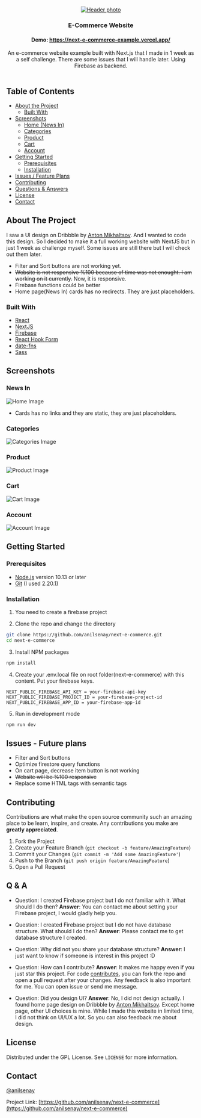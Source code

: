 <br />
<p align="center">
  <a href="https://github.com/anilsenay/next-e-commerce">
    <img src="https://i.ibb.co/ZzG3GtN/index.png" alt="Header photo" >
  </a>

  <h3 align="center">E-Commerce Website</h3>
  
  <h4 align="center">Demo: <a href="https://next-e-commerce-example.vercel.app/">https://next-e-commerce-example.vercel.app/</a></h4>

  <p align="center">
    An e-commerce website example built with Next.js that I made in 1 week as a self challenge. There are some issues that I will handle later. Using Firebase as backend.
    <br />
    <br />
   
  </p>
</p>

<!-- TABLE OF CONTENTS -->

## Table of Contents

- [About the Project](#about-the-project)
  - [Built With](#built-with)
- [Screenshots](#screenshots)
  - [Home (News In)](#news-in)
  - [Categories](#categories)
  - [Product](#product)
  - [Cart](#cart)
  - [Account](#account)
- [Getting Started](#getting-started)
  - [Prerequisites](#prerequisites)
  - [Installation](#installation)
- [Issues / Feature Plans](#issues---future-plans)
- [Contributing](#contributing)
- [Questions & Answers](#q--a)
- [License](#license)
- [Contact](#contact)

<!-- ABOUT THE PROJECT -->

## About The Project

I saw a UI design on Dribbble by [Anton Mikhaltsov](https://dribbble.com/shots/9404340-Shop-Clothing-Web-Page). And I wanted to code this design. So I decided to make it a full working website with NextJS but in just 1 week as challenge myself. Some issues are still there but I will check out them later.

- Filter and Sort buttons are not working yet.
- ~~Website is not responsive %100 because of time was not enought. I am working on it currently.~~ Now, it is responsive.
- Firebase functions could be better
- Home page(News In) cards has no redirects. They are just placeholders.

### Built With

- [React](https://reactjs.org)
- [NextJS](https://nextjs.org/)
- [Firebase](https://firebase.google.com/docs/web/setup)
- [React Hook Form](https://react-hook-form.com/)
- [date-fns](date-fns.org/)
- [Sass](https://sass-lang.com/)

<!-- Screens -->

## Screenshots

### News In

![Home Image](https://i.ibb.co/ZzG3GtN/index.png)
- Cards has no links and they are static, they are just placeholders.

### Categories

![Categories Image](https://i.ibb.co/ScCBXDZ/index2.png)

### Product

![Product Image](https://i.ibb.co/mbsd2Y1/index5.png)

### Cart

![Cart Image](https://i.ibb.co/svHtw0H/index3.png)

### Account

![Account Image](https://i.ibb.co/JcR3x7F/index4.png)

<!-- GETTING STARTED -->

## Getting Started

### Prerequisites

- [Node.js](https://nodejs.org/en/) version 10.13 or later
- [Git](https://git-scm.com/) (I used 2.20.1)

### Installation

1. You need to create a firebase project

2. Clone the repo and change the directory

```sh
git clone https://github.com/anilsenay/next-e-commerce.git
cd next-e-commerce
```

3. Install NPM packages

```sh
npm install
```

4. Create your .env.local file on root folder(next-e-commerce) with this content. Put your firebase keys.

```
NEXT_PUBLIC_FIREBASE_API_KEY = your-firebase-api-key
NEXT_PUBLIC_FIREBASE_PROJECT_ID = your-firebase-project-id
NEXT_PUBLIC_FIREBASE_APP_ID = your-firebase-app-id
```

5. Run in development mode

```sh
npm run dev
```

<!-- Issues / Future plans -->

## Issues - Future plans

- Filter and Sort buttons
- Optimize firestore query functions
- On cart page, decrease item button is not working
- ~~Website will be %100 responsive~~
- Replace some HTML tags with semantic tags

<!-- CONTRIBUTING -->

## Contributing

Contributions are what make the open source community such an amazing place to be learn, inspire, and create. Any contributions you make are **greatly appreciated**.

1. Fork the Project
2. Create your Feature Branch (`git checkout -b feature/AmazingFeature`)
3. Commit your Changes (`git commit -m 'Add some AmazingFeature'`)
4. Push to the Branch (`git push origin feature/AmazingFeature`)
5. Open a Pull Request

<!-- Q & A -->

## Q & A

- Question: I created Firebase project but I do not familiar with it. What should I do then?
  **Answer**: You can contact me about setting your Firebase project, I would gladly help you.

- Question: I created Firebase project but I do not have database structure. What should I do then?
  **Answer**: Please contact me to get database structure I created.

- Question: Why did not you share your database structure?
  **Answer**: I just want to know if someone is interest in this project :D

- Question: How can I contribute?
  **Answer**: It makes me happy even if you just star this project. For code [contributes](#contributing), you can fork the repo and open a pull request after your changes. Any feedback is also important for me. You can open issue or send me message.

- Question: Did you design UI?
  **Answer**: No, I did not design actually. I found home page design on Dribbble by [Anton Mikhaltsov](https://dribbble.com/shots/9404340-Shop-Clothing-Web-Page). Except home page, other UI choices is mine. While I made this website in limited time, I did not think on UI/UX a lot. So you can also feedback me about design.

<!-- LICENSE -->

## License

Distributed under the GPL License. See `LICENSE` for more information.

<!-- CONTACT -->

## Contact

[@anilsenay](https://twitter.com/anilsenay)

Project Link: [https://github.com/anilsenay/next-e-commerce](https://github.com/anilsenay/next-e-commerce)
